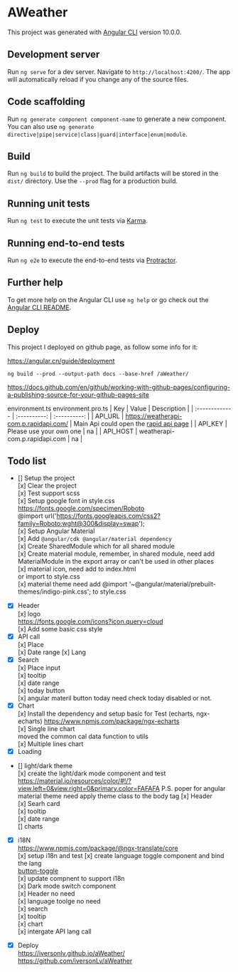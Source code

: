 # AWeather

This project was generated with [Angular CLI](https://github.com/angular/angular-cli) version 10.0.0.

## Development server

Run `ng serve` for a dev server. Navigate to `http://localhost:4200/`. The app will automatically reload if you change any of the source files.

## Code scaffolding

Run `ng generate component component-name` to generate a new component. You can also use `ng generate directive|pipe|service|class|guard|interface|enum|module`.

## Build

Run `ng build` to build the project. The build artifacts will be stored in the `dist/` directory. Use the `--prod` flag for a production build.

## Running unit tests

Run `ng test` to execute the unit tests via [Karma](https://karma-runner.github.io).

## Running end-to-end tests

Run `ng e2e` to execute the end-to-end tests via [Protractor](http://www.protractortest.org/).

## Further help

To get more help on the Angular CLI use `ng help` or go check out the [Angular CLI README](https://github.com/angular/angular-cli/blob/master/README.md).

## Deploy
This project I deployed on github page, as follow some info for it:  

https://angular.cn/guide/deployment  

`ng build --prod --output-path docs --base-href /aWeather/`

https://docs.github.com/en/github/working-with-github-pages/configuring-a-publishing-source-for-your-github-pages-site  

environment.ts
environment.pro.ts
| Key       | Value     | Description     |
| :------------- | :----------: | :----------: |
|  API_URL | https://weatherapi-com.p.rapidapi.com/  | Main Api could open the [rapid api page](https://rapidapi.com/weatherapi/api/weatherapi-com/) |
| API_KEY   | Please use your own one | na |
| API_HOST   | weatherapi-com.p.rapidapi.com | na |

## Todo list  

* [] Setup the project  
[x] Clear the project  
  [x] Test support scss  
  [x] Setup google font in style.css  
    https://fonts.google.com/specimen/Roboto  
    @import url('https://fonts.googleapis.com/css2?family=Roboto:wght@300&display=swap');  
  [x] Setup Angular Material  
    [x] Add `@angular/cdk @angular/material dependency`  
    [x] Create SharedModule which for all shared module  
    [x] Create material module, remember, in shared module, need add MaterialModule in the export array or can't be used in other places  
    [x] material icon, need add <link href="https://fonts.googleapis.com/icon?family=Material+Icons&display=block" rel="stylesheet"> to index.html  
    or import to style.css  
    [x] material theme need add @import '~@angular/material/prebuilt-themes/indigo-pink.css'; to style.css  
* [x] Header    
  [x] logo  
    https://fonts.google.com/icons?icon.query=cloud  
  [x] Add some basic css style  
* [x] API call  
  [x] Place  
  [x] Date range 
  [x] Lang  
* [x] Search  
  [x] Place input  
  [x] tooltip  
  [x] date range  
  [x] today button  
    [x] angular materil button today need check today disabled or not. 
* [x] Chart  
  [x] Install the dependency and setup basic for Test (echarts, ngx-echarts)
  https://www.npmjs.com/package/ngx-echarts  
  [x] Single line chart    
  moved the common cal data function to utils  
  [x] Multiple lines chart  
* [x] Loading
* [] light/dark theme  
  [x] create the light/dark mode component and test
  https://material.io/resources/color/#!/?view.left=0&view.right=0&primary.color=FAFAFA
  P.S. poper for angular material theme need apply theme class to the body tag
  [x] Header  
  [x] Searh card  
  [x] tooltip  
  [x] date range  
  [] charts  
* [x] i18N  
  https://www.npmjs.com/package/@ngx-translate/core  
  [x] setup i18n and test 
  [x] create language toggle component and bind the lang  
  [button-toggle](https://material.angular.io/components/button-toggle/examples)  
  [x] update compnent to support i18n   
    [x] Dark mode switch component  
    [x] Header no need  
    [x] language toolge no need  
    [x] search  
    [x] tooltip  
    [x] chart  
  [x] intergate API lang call  
    
* [x] Deploy  
  https://iversonlv.github.io/aWeather/  
  https://github.com/iversonLv/aWeather